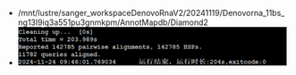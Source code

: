 - /mnt/lustre/sanger_workspaceDenovoRnaV2/20241119/Denovorna_11bs_ng13l9iq3a551pu3gnmkpm/AnnotMapdb/Diamond2
- ![image.png](../assets/image_1732527716994_0.png)
